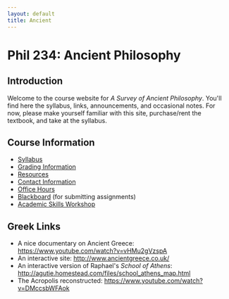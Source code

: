 ```yaml
---
layout: default
title: Ancient
---
```


# Phil 234: Ancient Philosophy 

## Introduction ##

Welcome to the course website for *A Survey of Ancient Philosophy*. You'll find here the syllabus, links, announcements, and occasional notes. For now, please make yourself familiar with this site, purchase/rent the textbook, and take at the syllabus.  



## Course Information
+ [Syllabus](Syllabus.pdf)
+ [Grading Information](/Teaching/Grading/)
+ [Resources](/Teaching/Resources/)
+ [Contact Information](/Contact)
+ [Office Hours](/Contact/Office)
+ [Blackboard](http://blackboard.njcu.edu) (for submitting assignments)
+ [Academic Skills Workshop](http://www.njcu.edu/counselingcenter/academic-skills-workshops/)


## Greek Links ##

+ A nice documentary on Ancient Greece: <https://www.youtube.com/watch?v=vHMu2gVzspA>
+ An interactive site: <http://www.ancientgreece.co.uk/>
+ An interactive version of Raphael's *School of Athens*: <http://agutie.homestead.com/files/school_athens_map.html>
+ The Acropolis reconstructed: <https://www.youtube.com/watch?v=DMccsbWFAok>
